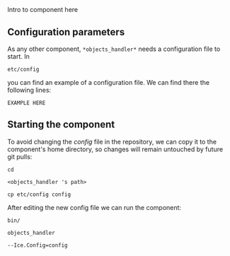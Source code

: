 ```
```
#
``` objects_handler
```
Intro to component here


## Configuration parameters
As any other component,
``` *objects_handler* ```
needs a configuration file to start. In

    etc/config

you can find an example of a configuration file. We can find there the following lines:

    EXAMPLE HERE

    
## Starting the component
To avoid changing the *config* file in the repository, we can copy it to the component's home directory, so changes will remain untouched by future git pulls:

    cd

``` <objects_handler 's path> ```

    cp etc/config config
    
After editing the new config file we can run the component:

    bin/

```objects_handler ```

    --Ice.Config=config
